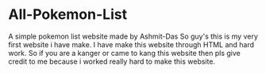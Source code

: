 # All-Pokemon-List
A simple pokemon list website made by Ashmit-Das
So guy's this is my very first website i have make. I have make this website through HTML and hard work.
So if you are a kanger or came to kang this website then pls give credit to me because i worked really hard to make this website.
